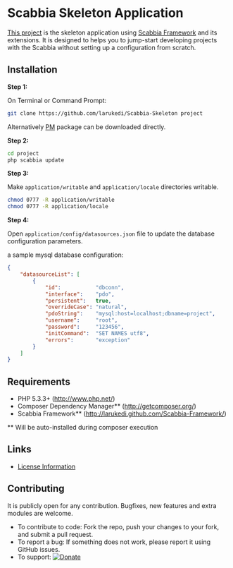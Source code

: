 # Scabbia Skeleton Application

[This project](https://github.com/larukedi/Scabbia-Skeleton/) is the skeleton application using [Scabbia Framework](http://larukedi.github.com/Scabbia-Framework/) and its extensions. It is designed to helps you to jump-start developing projects with the Scabbia without setting up a configuration from scratch.


## Installation

**Step 1:**

On Terminal or Command Prompt:
``` bash
git clone https://github.com/larukedi/Scabbia-Skeleton project
```

Alternatively [PM](https://github.com/larukedi/Scabbia-Skeleton/archive/master.zip) package can be downloaded directly.

**Step 2:**

``` bash
cd project
php scabbia update
```

**Step 3:**

Make `application/writable` and `application/locale` directories writable.

``` bash
chmod 0777 -R application/writable
chmod 0777 -R application/locale
```

**Step 4:**

Open `application/config/datasources.json` file to update the database configuration parameters.

a sample mysql database configuration:
```json
{
    "datasourceList": [
        {
            "id":           "dbconn",
            "interface":    "pdo",
            "persistent":   true,
            "overrideCase": "natural",
            "pdoString":    "mysql:host=localhost;dbname=project",
            "username":     "root",
            "password":     "123456",
            "initCommand":  "SET NAMES utf8",
            "errors":       "exception"
        }
    ]
}
```


## Requirements
* PHP 5.3.3+ (http://www.php.net/)
* Composer Dependency Manager** (http://getcomposer.org/)
* Scabbia Framework** (http://larukedi.github.com/Scabbia-Framework/)

** Will be auto-installed during composer execution


## Links
* [License Information](LICENSE)


## Contributing
It is publicly open for any contribution. Bugfixes, new features and extra modules are welcome.

* To contribute to code: Fork the repo, push your changes to your fork, and submit a pull request.
* To report a bug: If something does not work, please report it using GitHub issues.
* To support: [![Donate](https://www.paypalobjects.com/en_US/i/btn/btn_donate_LG.gif)](https://www.paypal.com/cgi-bin/webscr?cmd=_s-xclick&hosted_button_id=BXNMWG56V6LYS)